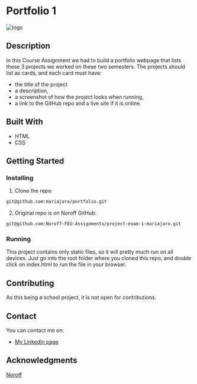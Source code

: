 # Portfolio 1

![logo](images/turned-gray-laptop-computer.jpg)


## Description

In this Course Assignment we had to build a portfolio webpage that lists these 3 projects we worked on these two semesters. The projects should list as cards, and each card must have:

- the title of the project
- a description,
- a screenshot of how the project looks when running,
- a link to the GitHub repo and a live site if it is online.

## Built With

- HTML
- CSS

## Getting Started

### Installing 

1. Clone the repo:

```bash
git@github.com:mariajaro/portfolio.git
```

2. Original repo is on Noroff GitHub:

```bash
git@github.com:Noroff-FEU-Assignments/project-exam-1-mariajaro.git
```

### Running

This project contains only static files, so it will pretty much run on all devices. Just go into the root folder where you cloned this repo, and double click on index.html to run the file in your browser.

## Contributing

As this being a school project, it is not open for contributions.

## Contact

You can contact me on:
- [My LinkedIn page](https://www.linkedin.com/in/maria-jaroszewska-94a63b241/)


## Acknowledgments

[Noroff](https://www.noroff.no/en)
